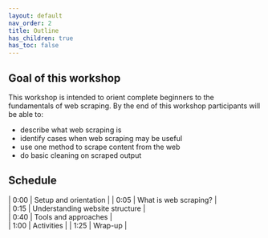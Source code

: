 ```yaml
---
layout: default
nav_order: 2
title: Outline
has_children: true
has_toc: false
---
```

## Goal of this workshop

This workshop is intended to orient complete beginners to the fundamentals of web scraping. By the end of this workshop participants will be able to:

- describe what web scraping is
- identify cases when web scraping may be useful
- use one method to scrape content from the web
- do basic cleaning on scraped output

## Schedule

| 0:00 | Setup and orientation |
| 0:05  | What is web scraping? |  
| 0:15  | Understanding website structure |   
| 0:40  | Tools and approaches  |  
| 1:00 | Activities |
| 1:25 | Wrap-up |   
